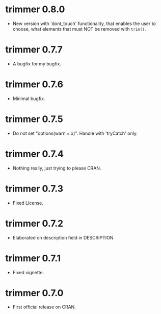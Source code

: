 # trimmer 0.8.0

* New version with 'dont_touch' functionality, that enables the user to choose, what elements that must NOT be removed with `trim()`.

# trimmer 0.7.7

* A bugfix for my bugfix.

# trimmer 0.7.6

* Minimal bugfix.

# trimmer 0.7.5

* Do not set "options(warn = x)". Handle with 'tryCatch' only.

# trimmer 0.7.4

* Nothing really, just trying to please CRAN.

# trimmer 0.7.3

* Fixed License.

# trimmer 0.7.2

* Elaborated on description field in DESCRIPTION

# trimmer 0.7.1

* Fixed vignette.

# trimmer 0.7.0

* First official release on CRAN.